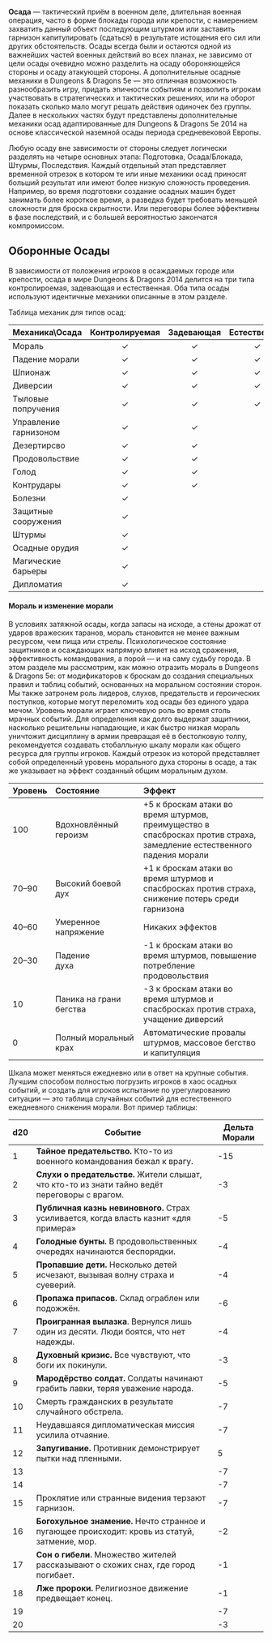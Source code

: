 **Осада** — тактический приём в военном деле, длительная военная операция, часто в форме блокады города или крепости, с намерением захватить данный объект последующим штурмом или заставить гарнизон капитулировать (сдаться) в результате истощения его сил или других обстоятельств. Осады всегда были и остаются одной из важнейших частей военных действий во  всех планах, не зависимо от цели осады очевидно можно разделить на осаду обороняющейся стороны и осаду атакующей стороны. А дополнительные осадные механики в Dungeons & Dragons 5e — это отличная возможность разнообразить игру, придать эпичности событиям и позволить игрокам участвовать в стратегических и тактических решениях, или на оборот показать сколько мало могут решать действия одиночек без группы. Далее в нескольких частях будут представлены дополнительные механики осад адаптированные для Dungeons & Dragons 5e 2014 на основе классической наземной осады периода средневековой Европы.   

Любую осаду вне зависимости от стороны следует логически разделять на четыре основных этапа: Подготовка, Осада/Блокада, Штурмы, Последствия. Каждый отдельный этап представляет временной отрезок в котором те или иные механики осад приносят больший результат или имеют более низкую сложность проведения. Например, во время подготовки создание осадных машин будет занимать более короткое время, а разведка будет требовать меньшей сложности для броска скрытности. Или переговоры более эффективны в фазе последствий, и с большей вероятностью закончатся компромиссом. 

## Оборонные  Осады

 В зависимости от положения игроков в осаждаемых городе или крепости, осада в мире Dungeons & Dragons 2014 делится на три типа контролироемая, задевающая и естественная. Оба типа осады используют идентичные механики описанные в этом разделе.

Таблица механик для типов осад:

| Механика\Осада        | Контролируемая | Задевающая | Естественная |
| :-------------------- | :------------: | :--------: | :----------: |
| Мораль                |       ✓        |     ✓      |      ✓       |
| Падение морали        |       ✓        |     ✓      |      ✓       |
| Шпионаж               |       ✓        |     ✓      |      ✓       |
| Диверсии              |       ✓        |     ✓      |      ✓       |
| Тыловые попручения    |       ✓        |     ✓      |      ✓       |
| Управление гарнизоном |       ✓        |     ✓      |              |
| Дезертирсво           |       ✓        |     ✓      |              |
| Продовольствие        |       ✓        |     ✓      |              |
| Голод                 |       ✓        |     ✓      |              |
| Контрудары            |       ✓        |     ✓      |              |
| Болезни               |       ✓        |            |              |
| Защитные сооружения   |       ✓        |            |              |
| Штурмы                |       ✓        |            |              |
| Осадные орудия        |       ✓        |            |              |
| Магические барьеры    |       ✓        |            |              |
| Дипломатия            |       ✓        |            |              |

#### Мораль и изменение морали 
В условиях затяжной осады, когда запасы на исходе, а стены дрожат от ударов вражеских таранов, мораль становится не менее важным ресурсом, чем пища или стрелы. Психологическое состояние защитников и осаждающих напрямую влияет на исход сражения, эффективность командования, а порой — и на саму судьбу города. В этом разделе мы рассмотрим, как можно отразить мораль в  Dungeons & Dragons 5е: от модификаторов к броскам до создания специальных правил и таблиц событий, основанных на моральном состоянии сторон. Мы также затронем роль лидеров, слухов, предательств и героических поступков, которые могут переломить ход осады без единого удара мечом. 
Уровень морали играет ключевую роль во время столь мрачных событий. Для определения как долго выдержат защитники, насколько решительны нападающие, и как быстро низкая мораль уничтожит дисциплину в армии превращая её в бестолковую толпу, рекомендуется создавать стобалльную шкалу морали как общего ресурса для группы игроков. Каждый отрезок из которой представляет собой определенный уровень морального духа стороны в осаде, а так же указывает на эффект созданный общим моральным духом. 

| Уровень | Состояние                | Эффект 	                                                                                                             |
|:--------|:-------------------------|:----------------------------------------------------------------------------------------------------------------------|
| 100     | Вдохновлённый героизм    | +5 к броскам атаки во время штурмов, преимущество в спасбросках против страха, замедление естественного падения морали|
| 70–90   | Высокий боевой дух       | +1 к броскам атаки во время штурмов и спасбросках против страха, снижение потерь среди гарнизона                      |
| 40–60   | Умеренное напряжение     | Никаких эффектов                                                                                                      |
| 20–30   | Падение духа             | -1 к броскам атаки во время штурмов, повышение потребление продовольствия                                             |
| 10      | Паника на грани бегства  | -3 к броскам атаки во время штурмов и спасбросках против страха, учащение диверсий                                    |
| 0       | Полный моральный крах    | Автоматические провалы штурмов, массовое бегство и капитуляция                                                        |

Шкала может меняться ежедневно или в ответ на крупные события. Лучшим способом полностью погрузить игроков в хаос осадных событий, и создать для игроков испытание по урегулированию ситуации — это таблица случайных событий для естественного ежедневного снижения морали. Вот пример таблицы:

| d20 | Событие                                                                                         | Дельта Морали |
| --- | ----------------------------------------------------------------------------------------------- | ------------- |
| 1   | **Тайное предательство.** Кто-то из военного командования бежал к врагу.                        | -15           |
| 2   | **Слухи о предательстве.** Жители слышат, что кто-то из знати тайно ведёт переговоры с врагом.  | -3            |
| 3   | **Публичная казнь невиновного.** Страх усиливается, когда власть казнит «для примера»           | -5            |
| 4   | **Голодные бунты.** В продовольственных очередях начинаются беспорядки.                         | -4            |
| 5   | **Пропавшие дети.** Несколько детей исчезают, вызывая волну страха и суеверий.                  | -4            |
| 6   | **Пропажа припасов.** Склад ограблен или подожжён.                                              | -6            |
| 7   | **Проигранная вылазка**. Вернулся лишь один из десяти. Люди боятся, что нет надежды.            | -4            |
| 8   | **Духовный кризис.** Все чувствуют, что боги их покинули.                                       | -3            |
| 9   | **Мародёрство солдат.** Солдаты начинают грабить лавки, теряя уважение народа.                  | -5            |
| 10  | Смерть гражданских в результате случайного обстрела.                                            | -7            |
| 11  | Неудавшаяся дипломатическая миссия усилила отчаяние.                                            | -7            |
| 12  | **Запугивание.** Противник демонстрирует пытки над пленными.                                    | 5             |
| 13  |                                                                                                 | -7            |
| 14  |                                                                                                 | -7            |
| 15  | Проклятие или странные видения терзают гарнизон.                                                | -7            |
| 16  | **Богохульное знамение.** Нечто странное и пугающее происходит: кровь из статуй, затмение, мор. | -2            |
| 17  | **Сон о гибели.** Множество жителей рассказывают о схожих снах, где город погибает.             | -1            |
| 18  | **Лже пророки.** Религиозное движение предвещает конец.                                         | -1            |
| 19  |                                                                                                 | -7            |
| 20  |                                                                                                 | -3            |







